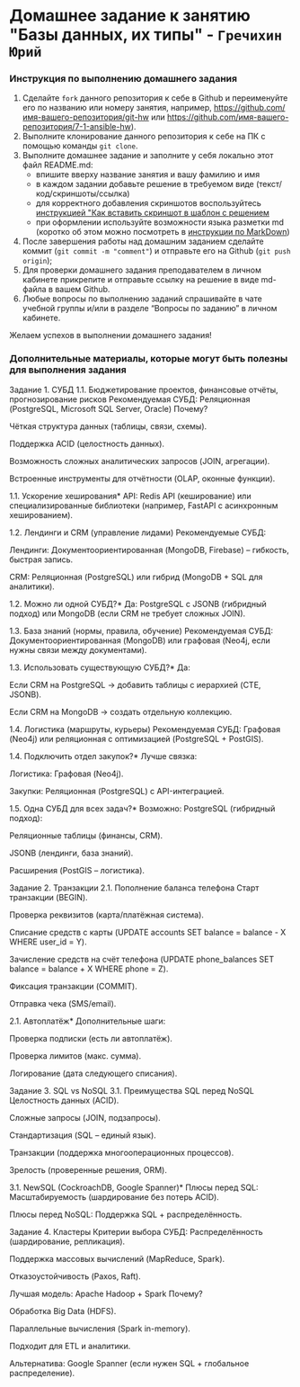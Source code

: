 # Домашнее задание к занятию "Базы данных, их типы" - `Гречихин Юрий`


### Инструкция по выполнению домашнего задания

   1. Сделайте `fork` данного репозитория к себе в Github и переименуйте его по названию или номеру занятия, например, https://github.com/имя-вашего-репозитория/git-hw или  https://github.com/имя-вашего-репозитория/7-1-ansible-hw).
   2. Выполните клонирование данного репозитория к себе на ПК с помощью команды `git clone`.
   3. Выполните домашнее задание и заполните у себя локально этот файл README.md:
      - впишите вверху название занятия и вашу фамилию и имя
      - в каждом задании добавьте решение в требуемом виде (текст/код/скриншоты/ссылка)
      - для корректного добавления скриншотов воспользуйтесь [инструкцией "Как вставить скриншот в шаблон с решением](https://github.com/netology-code/sys-pattern-homework/blob/main/screen-instruction.md)
      - при оформлении используйте возможности языка разметки md (коротко об этом можно посмотреть в [инструкции  по MarkDown](https://github.com/netology-code/sys-pattern-homework/blob/main/md-instruction.md))
   4. После завершения работы над домашним заданием сделайте коммит (`git commit -m "comment"`) и отправьте его на Github (`git push origin`);
   5. Для проверки домашнего задания преподавателем в личном кабинете прикрепите и отправьте ссылку на решение в виде md-файла в вашем Github.
   6. Любые вопросы по выполнению заданий спрашивайте в чате учебной группы и/или в разделе “Вопросы по заданию” в личном кабинете.
   
Желаем успехов в выполнении домашнего задания!
   
### Дополнительные материалы, которые могут быть полезны для выполнения задания

Задание 1. СУБД
1.1. Бюджетирование проектов, финансовые отчёты, прогнозирование рисков
Рекомендуемая СУБД: Реляционная (PostgreSQL, Microsoft SQL Server, Oracle)
Почему?

Чёткая структура данных (таблицы, связи, схемы).

Поддержка ACID (целостность данных).

Возможность сложных аналитических запросов (JOIN, агрегации).

Встроенные инструменты для отчётности (OLAP, оконные функции).

1.1. Ускорение хеширования*
API: Redis API (кеширование) или специализированные библиотеки (например, FastAPI с асинхронным хешированием).

1.2. Лендинги и CRM (управление лидами)
Рекомендуемые СУБД:

Лендинги: Документоориентированная (MongoDB, Firebase) – гибкость, быстрая запись.

CRM: Реляционная (PostgreSQL) или гибрид (MongoDB + SQL для аналитики).

1.2. Можно ли одной СУБД?*
Да: PostgreSQL с JSONB (гибридный подход) или MongoDB (если CRM не требует сложных JOIN).

1.3. База знаний (нормы, правила, обучение)
Рекомендуемая СУБД: Документоориентированная (MongoDB) или графовая (Neo4j, если нужны связи между документами).

1.3. Использовать существующую СУБД?*
Да:

Если CRM на PostgreSQL → добавить таблицы с иерархией (CTE, JSONB).

Если CRM на MongoDB → создать отдельную коллекцию.

1.4. Логистика (маршруты, курьеры)
Рекомендуемая СУБД: Графовая (Neo4j) или реляционная с оптимизацией (PostgreSQL + PostGIS).

1.4. Подключить отдел закупок?*
Лучше связка:

Логистика: Графовая (Neo4j).

Закупки: Реляционная (PostgreSQL) с API-интеграцией.

1.5. Одна СУБД для всех задач?*
Возможно: PostgreSQL (гибридный подход):

Реляционные таблицы (финансы, CRM).

JSONB (лендинги, база знаний).

Расширения (PostGIS – логистика).

Задание 2. Транзакции
2.1. Пополнение баланса телефона
Старт транзакции (BEGIN).

Проверка реквизитов (карта/платёжная система).

Списание средств с карты (UPDATE accounts SET balance = balance - X WHERE user_id = Y).

Зачисление средств на счёт телефона (UPDATE phone_balances SET balance = balance + X WHERE phone = Z).

Фиксация транзакции (COMMIT).

Отправка чека (SMS/email).

2.1. Автоплатёж*
Дополнительные шаги:

Проверка подписки (есть ли автоплатёж).

Проверка лимитов (макс. сумма).

Логирование (дата следующего списания).

Задание 3. SQL vs NoSQL
3.1. Преимущества SQL перед NoSQL
Целостность данных (ACID).

Сложные запросы (JOIN, подзапросы).

Стандартизация (SQL – единый язык).

Транзакции (поддержка многооперационных процессов).

Зрелость (проверенные решения, ORM).

3.1. NewSQL (CockroachDB, Google Spanner)*
Плюсы перед SQL: Масштабируемость (шардирование без потерь ACID).

Плюсы перед NoSQL: Поддержка SQL + распределённость.

Задание 4. Кластеры
Критерии выбора СУБД:
Распределённость (шардирование, репликация).

Поддержка массовых вычислений (MapReduce, Spark).

Отказоустойчивость (Paxos, Raft).

Лучшая модель: Apache Hadoop + Spark
Почему?

Обработка Big Data (HDFS).

Параллельные вычисления (Spark in-memory).

Подходит для ETL и аналитики.

Альтернатива: Google Spanner (если нужен SQL + глобальное распределение).

